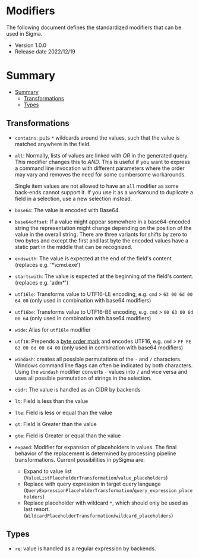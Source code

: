 # Modifiers <!-- omit in toc -->

The following document defines the standardized modifiers that can be used in Sigma.


* Version 1.0.0
* Release date 2022/12/19

# Summary

- [Summary](#summary)
  - [Transformations](#transformations)
  - [Types](#types)


## Transformations

* `contains`: puts `*` wildcards around the values, such that the value is matched anywhere in the
  field.
* `all`: Normally, lists of values are linked with *OR* in the generated query. This modifier
  changes this to *AND*. This is useful if you want to express a command line invocation with different
  parameters where the order may vary and removes the need for some cumbersome workarounds.

  Single item values are not allowed to have an `all` modifier as some back-ends cannot support it.
  If you use it as a workaround to duplicate a field in a selection, use a new selection instead.
* `base64`: The value is encoded with Base64.
* `base64offset`: If a value might appear somewhere in a base64-encoded string the representation
  might change depending on the position of the value in the overall string. There are three variants for shifts
  by zero to two bytes and except the first and last byte the encoded values have a static part in
  the middle that can be recognized.
* `endswith`: The value is expected at the end of the field's content (replaces e.g. '*\cmd.exe')
* `startswith`: The value is expected at the beginning of the field's content. (replaces e.g. 'adm*')
* `utf16le`: Transforms value to UTF16-LE encoding, e.g. `cmd` > `63 00 6d 00 64 00` (only used in combination with base64 modifiers)
* `utf16be`: Transforms value to UTF16-BE encoding, e.g. `cmd` > `00 63 00 6d 00 64` (only used in combination with base64 modifiers)
* `wide`: Alias for `utf16le` modifier
* `utf16`: Prepends a [byte order mark](https://en.wikipedia.org/wiki/Byte_order_mark) and encodes UTF16, e.g. `cmd` > `FF FE 63 00 6d 00 64 00` (only used in combination with base64 modifiers)
* `windash`: creates all possible permutations of the `-` and `/` characters. Windows command line flags can often be indicated by both characters. Using the `windash` modifier converts `-` values into `/` and vice versa and uses all possible permutation of strings in the selection.

* `cidr`: The value is handled as an CIDR by backends
* `lt`: Field is less than the value
* `lte`: Field is less or equal than the value
* `gt`: Field is Greater than the value
* `gte`: Field is Greater or equal than the value

* `expand`: Modifier for expansion of placeholders in values. The final behavior of the replacement is determined by processing pipeline transformations. Current possibilities in pySigma are:
  * Expand to value list (`ValueListPlaceholderTransformation`/`value_placeholders`)
  * Replace with query expression in target query language (`QueryExpressionPlaceholderTransformation`/`query_expression_placeholders`)
  * Replace placeholder with wildcard `*`, which should only be used as last resort. (`WildcardPlaceholderTransformation`/`wildcard_placeholders`)

## Types

* `re`: value is handled as a regular expression by backends.
